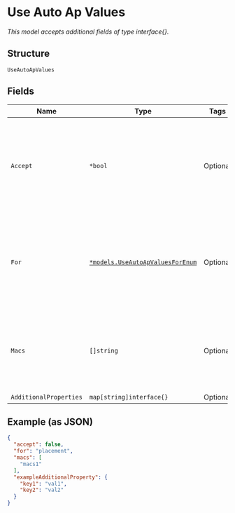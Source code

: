 
# Use Auto Ap Values

*This model accepts additional fields of type interface{}.*

## Structure

`UseAutoApValues`

## Fields

| Name | Type | Tags | Description |
|  --- | --- | --- | --- |
| `Accept` | `*bool` | Optional | If accept is true, accepts placement for devices in list otherwise. If false, reject for devices in list.<br>**Default**: `false` |
| `For` | [`*models.UseAutoApValuesForEnum`](../../doc/models/use-auto-ap-values-for-enum.md) | Optional | The selector to choose auto placement or auto orientation. enum: `orientation`, `placement`<br>**Default**: `"placement"` |
| `Macs` | `[]string` | Optional | A list of macs to accept/reject. If a list is not provided the API will accept/reject for the full map. |
| `AdditionalProperties` | `map[string]interface{}` | Optional | - |

## Example (as JSON)

```json
{
  "accept": false,
  "for": "placement",
  "macs": [
    "macs1"
  ],
  "exampleAdditionalProperty": {
    "key1": "val1",
    "key2": "val2"
  }
}
```

